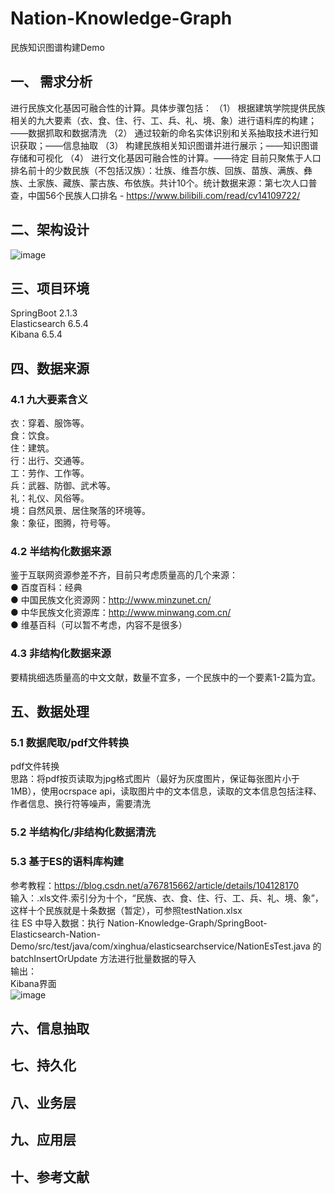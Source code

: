 # Nation-Knowledge-Graph
民族知识图谱构建Demo

## 一、 需求分析
进行民族文化基因可融合性的计算。具体步骤包括：
（1） 根据建筑学院提供民族相关的九大要素（衣、食、住、行、工、兵、礼、境、象）进行语料库的构建；——数据抓取和数据清洗
（2） 通过较新的命名实体识别和关系抽取技术进行知识获取；——信息抽取
（3） 构建民族相关知识图谱并进行展示；——知识图谱存储和可视化
（4） 进行文化基因可融合性的计算。——待定
目前只聚焦于人口排名前十的少数民族（不包括汉族）：壮族、维吾尔族、回族、苗族、满族、彝族、土家族、藏族、蒙古族、布依族。共计10个。统计数据来源：第七次人口普查，中国56个民族人口排名 - https://www.bilibili.com/read/cv14109722/

## 二、架构设计
![image](https://user-images.githubusercontent.com/42593013/178111410-c9e39740-2ad7-4ca5-87b1-8cabbd285902.png)

## 三、项目环境
SpringBoot 2.1.3  
Elasticsearch 6.5.4  
Kibana 6.5.4

## 四、数据来源
### 4.1 九大要素含义
衣：穿着、服饰等。  
食：饮食。  
住：建筑。  
行：出行、交通等。  
工：劳作、工作等。  
兵：武器、防御、武术等。  
礼：礼仪、风俗等。  
境：自然风景、居住聚落的环境等。  
象：象征，图腾，符号等。  

### 4.2 半结构化数据来源
鉴于互联网资源参差不齐，目前只考虑质量高的几个来源：  
● 百度百科：经典  
● 中国民族文化资源网：http://www.minzunet.cn/  
● 中华民族文化资源库：http://www.minwang.com.cn/  
● 维基百科（可以暂不考虑，内容不是很多）  

### 4.3 非结构化数据来源
要精挑细选质量高的中文文献，数量不宜多，一个民族中的一个要素1-2篇为宜。

## 五、数据处理
### 5.1 数据爬取/pdf文件转换
pdf文件转换  
思路：将pdf按页读取为jpg格式图片（最好为灰度图片，保证每张图片小于1MB），使用ocrspace api，读取图片中的文本信息，读取的文本信息包括注释、作者信息、换行符等噪声，需要清洗

### 5.2 半结构化/非结构化数据清洗

### 5.3 基于ES的语料库构建
参考教程：https://blog.csdn.net/a767815662/article/details/104128170  
输入：.xls文件.索引分为十个，“民族、衣、食、住、行、工、兵、礼、境、象”，这样十个民族就是十条数据（暂定），可参照testNation.xlsx  
往 ES 中导入数据：执行 Nation-Knowledge-Graph/SpringBoot-Elasticsearch-Nation-Demo/src/test/java/com/xinghua/elasticsearchservice/NationEsTest.java 的 batchInsertOrUpdate 方法进行批量数据的导入  
输出：  
Kibana界面  
![image](https://user-images.githubusercontent.com/42593013/178110309-56e1ec56-6d91-4a55-9f00-4112358faf5b.png)

## 六、信息抽取

## 七、持久化

## 八、业务层

## 九、应用层

## 十、参考文献
